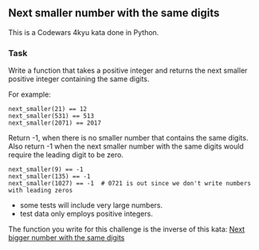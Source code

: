 ## Next smaller number with the same digits

This is a Codewars 4kyu kata done in Python.

### Task

Write a function that takes a positive integer and returns the next smaller positive integer containing the same digits.

For example:

```text
next_smaller(21) == 12
next_smaller(531) == 513
next_smaller(2071) == 2017
```

Return -1, when there is no smaller number that contains the same digits. Also return -1 when the next smaller number with the same digits would require the leading digit to be zero.

```text
next_smaller(9) == -1
next_smaller(135) == -1
next_smaller(1027) == -1  # 0721 is out since we don't write numbers with leading zeros
```

- some tests will include very large numbers.
- test data only employs positive integers.

The function you write for this challenge is the inverse of this kata: [Next bigger number with the same digits](http://www.codewars.com/kata/next-bigger-number-with-the-same-digits)
